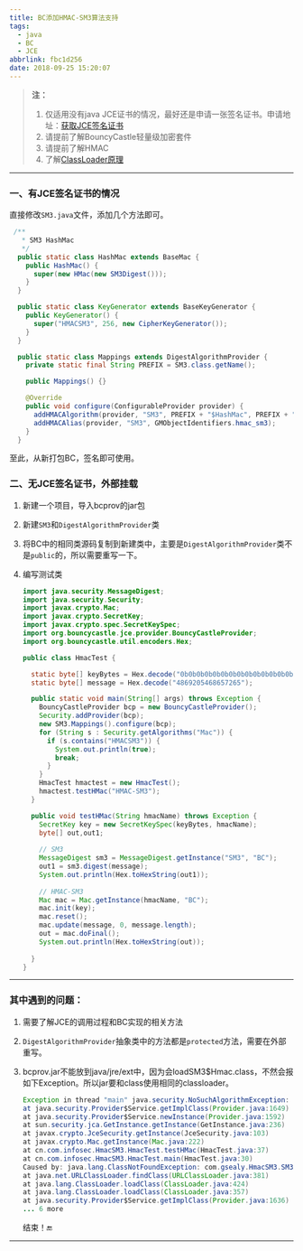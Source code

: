 ```yaml
---
title: BC添加HMAC-SM3算法支持
tags:
  - java
  - BC
  - JCE
abbrlink: fbc1d256
date: 2018-09-25 15:20:07
---
```


> **注：**
>
> 1. 仅适用没有java JCE证书的情况，最好还是申请一张签名证书。申请地址：[获取JCE签名证书](https://www.oracle.com/technetwork/java/javase/tech/getcodesigningcertificate-361306.html)
> 2. 请提前了解BouncyCastle轻量级加密套件
> 3. 请提前了解HMAC
> 4. 了解[ClassLoader原理](<http://blog.csdn.net/xyang81/article/details/7292380>)

------

### 一、有JCE签名证书的情况

直接修改`SM3.java`文件，添加几个方法即可。

```java
 /**
   * SM3 HashMac
   */
  public static class HashMac extends BaseMac {
    public HashMac() {
      super(new HMac(new SM3Digest()));
    }
  }

  public static class KeyGenerator extends BaseKeyGenerator {
    public KeyGenerator() {
      super("HMACSM3", 256, new CipherKeyGenerator());
    }
  }

  public static class Mappings extends DigestAlgorithmProvider {
    private static final String PREFIX = SM3.class.getName();

    public Mappings() {}

    @Override
    public void configure(ConfigurableProvider provider) {
      addHMACAlgorithm(provider, "SM3", PREFIX + "$HashMac", PREFIX + "$KeyGenerator");
      addHMACAlias(provider, "SM3", GMObjectIdentifiers.hmac_sm3);
    }
  }
```

至此，从新打包BC，签名即可使用。

### 二、无JCE签名证书，外部挂载

1. 新建一个项目，导入bcprov的jar包

2. 新建`SM3`和`DigestAlgorithmProvider`类 

3. 将BC中的相同类源码复制到新建类中，主要是`DigestAlgorithmProvider`类不是`public`的，所以需要重写一下。

4. 编写测试类

   ```java
   import java.security.MessageDigest;
   import java.security.Security;
   import javax.crypto.Mac;
   import javax.crypto.SecretKey;
   import javax.crypto.spec.SecretKeySpec;
   import org.bouncycastle.jce.provider.BouncyCastleProvider;
   import org.bouncycastle.util.encoders.Hex;
   
   public class HmacTest {
   
     static byte[] keyBytes = Hex.decode("0b0b0b0b0b0b0b0b0b0b0b0b0b0b0b0b0b0b0b0b");
     static byte[] message = Hex.decode("4869205468657265");
   
     public static void main(String[] args) throws Exception {
       BouncyCastleProvider bcp = new BouncyCastleProvider();
       Security.addProvider(bcp);
       new SM3.Mappings().configure(bcp);
       for (String s : Security.getAlgorithms("Mac")) {
         if (s.contains("HMACSM3")) {
           System.out.println(true);
           break;
         }
       }
       HmacTest hmactest = new HmacTest();
       hmactest.testHMac("HMAC-SM3");
     }
   
     public void testHMac(String hmacName) throws Exception {
       SecretKey key = new SecretKeySpec(keyBytes, hmacName);
       byte[] out,out1;
       
       // SM3 
       MessageDigest sm3 = MessageDigest.getInstance("SM3", "BC");
       out1 = sm3.digest(message);
       System.out.println(Hex.toHexString(out1));
       
       // HMAC-SM3 
       Mac mac = Mac.getInstance(hmacName, "BC");
       mac.init(key);
       mac.reset();
       mac.update(message, 0, message.length);
       out = mac.doFinal();
       System.out.println(Hex.toHexString(out));
       
     }
   }
   ```

------

### 其中遇到的问题：

1. 需要了解JCE的调用过程和BC实现的相关方法

2. `DigestAlgorithmProvider`抽象类中的方法都是`protected`方法，需要在外部重写。

3. bcprov.jar不能放到java/jre/ext中，因为会loadSM3$Hmac.class，不然会报如下Exception。所以jar要和class使用相同的classloader。

   ```java
   Exception in thread "main" java.security.NoSuchAlgorithmException: class configured for Mac (provider: BC) cannot be found.
   at java.security.Provider$Service.getImplClass(Provider.java:1649)
   at java.security.Provider$Service.newInstance(Provider.java:1592)
   at sun.security.jca.GetInstance.getInstance(GetInstance.java:236)
   at javax.crypto.JceSecurity.getInstance(JceSecurity.java:103)
   at javax.crypto.Mac.getInstance(Mac.java:222)
   at cn.com.infosec.HmacSM3.HmacTest.testHMac(HmacTest.java:37)
   at cn.com.infosec.HmacSM3.HmacTest.main(HmacTest.java:30)
   Caused by: java.lang.ClassNotFoundException: com.gsealy.HmacSM3.SM3X$HashMac
   at java.net.URLClassLoader.findClass(URLClassLoader.java:381)
   at java.lang.ClassLoader.loadClass(ClassLoader.java:424)
   at java.lang.ClassLoader.loadClass(ClassLoader.java:357)
   at java.security.Provider$Service.getImplClass(Provider.java:1636)
   ... 6 more
   ```

   结束！🔚

------

